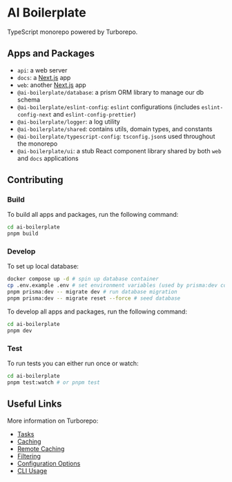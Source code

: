 # AI Boilerplate

TypeScript monorepo powered by Turborepo.

## Apps and Packages

- `api`: a web server
- `docs`: a [Next.js](https://nextjs.org/) app
- `web`: another [Next.js](https://nextjs.org/) app
- `@ai-boilerplate/database`: a prism ORM library to manage our db schema
- `@ai-boilerplate/eslint-config`: `eslint` configurations (includes `eslint-config-next` and `eslint-config-prettier`)
- `@ai-boilerplate/logger`: a log utility
- `@ai-boilerplate/shared`: contains utils, domain types, and constants
- `@ai-boilerplate/typescript-config`: `tsconfig.json`s used throughout the monorepo
- `@ai-boilerplate/ui`: a stub React component library shared by both `web` and `docs` applications

## Contributing

### Build

To build all apps and packages, run the following command:

```sh
cd ai-boilerplate
pnpm build
```

### Develop

To set up local database:

```sh
docker compose up -d # spin up database container
cp .env.example .env # set environment variables (used by prisma:dev commands)
pnpm prisma:dev -- migrate dev # run database migration
pnpm prisma:dev -- migrate reset --force # seed database
```

To develop all apps and packages, run the following command:

```sh
cd ai-boilerplate
pnpm dev
```

### Test

To run tests you can either run once or watch:

```sh
cd ai-boilerplate
pnpm test:watch # or pnpm test
```

## Useful Links

More information on Turborepo:

- [Tasks](https://turbo.build/repo/docs/core-concepts/monorepos/running-tasks)
- [Caching](https://turbo.build/repo/docs/core-concepts/caching)
- [Remote Caching](https://turbo.build/repo/docs/core-concepts/remote-caching)
- [Filtering](https://turbo.build/repo/docs/core-concepts/monorepos/filtering)
- [Configuration Options](https://turbo.build/repo/docs/reference/configuration)
- [CLI Usage](https://turbo.build/repo/docs/reference/command-line-reference)
